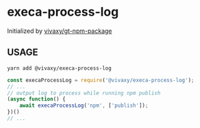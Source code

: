 # execa-process-log

Initialized by [vivaxy/gt-npm-package](https://github.com/vivaxy/gt-npm-package)

## USAGE

`yarn add @vivaxy/execa-process-log`

```js
const execaProcessLog = require('@vivaxy/execa-process-log');
// ...
// output log to process while running npm publish
(async function() {
    await execaProcessLog('npm', ['publish']);
})()
// ...
```
